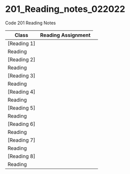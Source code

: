 # 201_Reading_notes_022022
Code 201 Reading Notes


|Class|Reading Assignment|
---|:---:
[Reading 1]<td colspan=2>|
|Reading| 
[Reading 2]<td colspan=2>|
|Reading|
[Reading 3]<td colspan=2>|
|Reading|
[Reading 4]<td colspan=2>|
|Reading|
[Reading 5]<td colspan=2>|
|Reading|
[Reading 6]<td colspan=2>|
|Reading|
[Reading 7]<td colspan=2>|
|Reading|
[Reading 8]<td colspan=2>|
|Reading|
              

